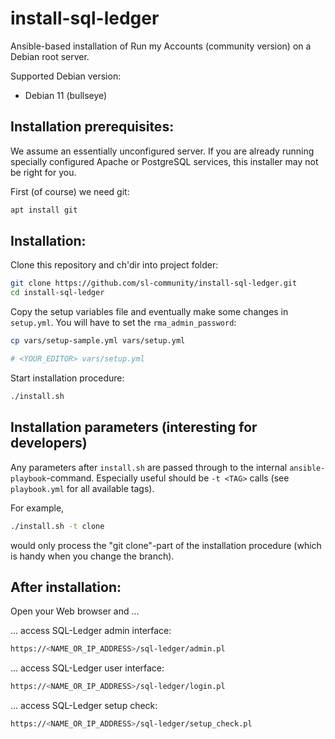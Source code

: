 # install-sql-ledger

Ansible-based installation of Run my Accounts (community version) on
a Debian root server.

Supported Debian version:


* Debian 11 (bullseye)



## Installation prerequisites:


We assume an essentially unconfigured server. If you are already running
specially configured Apache or PostgreSQL services, this installer may not be
right for you.

First (of course) we need git: 

```sh
apt install git
```

## Installation:

Clone this repository and ch'dir into project folder:

```sh
git clone https://github.com/sl-community/install-sql-ledger.git
cd install-sql-ledger
```

Copy the setup variables file and eventually make some changes in `setup.yml`.
You will have to set the `rma_admin_password`:


```sh
cp vars/setup-sample.yml vars/setup.yml

# <YOUR_EDITOR> vars/setup.yml
```

Start installation procedure:

```sh
./install.sh
```

## Installation parameters (interesting for developers)

Any parameters after `install.sh` are passed through to the internal 
`ansible-playbook`-command. Especially useful should be `-t <TAG>` calls
(see `playbook.yml` for all available tags).

For example, 

```sh
./install.sh -t clone
```

would only process the "git clone"-part of the installation procedure
(which is handy when you change the branch).






## After installation:

Open your Web browser and ...

... access SQL-Ledger admin interface:

```sh
https://<NAME_OR_IP_ADDRESS>/sql-ledger/admin.pl
```

... access SQL-Ledger user interface:

```sh
https://<NAME_OR_IP_ADDRESS>/sql-ledger/login.pl
```

... access SQL-Ledger setup check:

```sh
https://<NAME_OR_IP_ADDRESS>/sql-ledger/setup_check.pl
```

